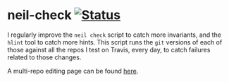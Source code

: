 # neil-check [![Status](https://img.shields.io/travis/ndmitchell/neil-check.svg?label=Status)](https://travis-ci.org/ndmitchell/neil-check)

I regularly improve the `neil check` script to catch more invariants, and the `hlint` tool to catch more hints. This script runs the `git` versions of each of those against all the repos I test on Travis, every day, to catch failures related to those changes.

A multi-repo editing page can be found [here](https://raw.githack.com/ndmitchell/neil-check/master/helper.html).
